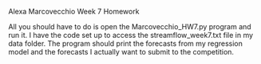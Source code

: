 Alexa Marcovecchio
Week 7 Homework

All you should have to do is open the Marcovecchio_HW7.py program and run it.  I have the code set up to access the streamflow_week7.txt file in my data folder. The program should print the forecasts from my regression model and the forecasts I actually want to submit to the competition.